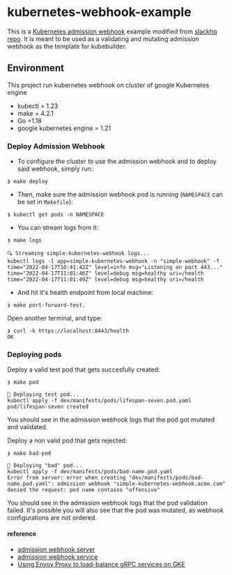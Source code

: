# kubernetes-webhook-example

This is a [Kubernetes admission webhook](https://kubernetes.io/docs/reference/access-authn-authz/extensible-admission-controllers/) example modified from [slackhq repo](https://github.com/slackhq/simple-kubernetes-webhook). It is meant to be used as a validating and mutating admission webhook as the template for kubebuilder.

## Environment
This project run kubernetes webhook on cluster of google Kubernetes engine 

* kubectl = 1.23
* make = 4.2.1
* Go =1.18
* google kubernetes engine = 1.21

### Deploy Admission Webhook

* To configure the cluster to use the admission webhook and to deploy said webhook, simply run:
```
❯ make deploy
```

* Then, make sure the admission webhook pod is running (`NAMESPACE` can be set in `Makefile`):
```
❯ kubectl get pods -n NAMESPACE
```

* You can stream logs from it:
```
❯ make logs

🔍 Streaming simple-kubernetes-webhook logs...
kubectl logs -l app=simple-kubernetes-webhook -n "simple-webhook" -f
time="2022-04-17T10:41:42Z" level=info msg="Listening on port 443..."
time="2022-04-17T11:01:46Z" level=debug msg=healthy uri=/health
time="2022-04-17T11:01:49Z" level=debug msg=healthy uri=/health
```

* And hit it's health endpoint from local machine:
```
❯ make port-forward-test.
```

Open another terminal, and type:
```
❯ curl -k https://localhost:8443/health
OK
```

### Deploying pods
Deploy a valid test pod that gets succesfully created:
```
❯ make pod

🚀 Deploying test pod...
kubectl apply -f dev/manifests/pods/lifespan-seven.pod.yaml
pod/lifespan-seven created
```
You should see in the admission webhook logs that the pod got mutated and validated.

Deploy a non valid pod that gets rejected:
```
❯ make bad-pod

🚀 Deploying "bad" pod...
kubectl apply -f dev/manifests/pods/bad-name.pod.yaml
Error from server: error when creating "dev/manifests/pods/bad-name.pod.yaml": admission webhook "simple-kubernetes-webhook.acme.com" denied the request: pod name contains "offensive"
```
You should see in the admission webhook logs that the pod validation failed. It's possible you will also see that the pod was mutated, as webhook configurations are not ordered.

#### reference
- [admission webhook server](https://github.com/kubernetes/kubernetes/blob/release-1.21/test/images/agnhost/webhook/main.go)
- [admission webhook service](https://github.com/kubernetes/kubernetes/blob/v1.22.0/test/e2e/apimachinery/webhook.go#L748)
- [Using Envoy Proxy to load-balance gRPC services on GKE](https://cloud.google.com/architecture/exposing-grpc-services-on-gke-using-envoy-proxy#deploying_the_grpc_services)
